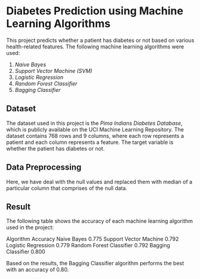 # Diabetes Prediction using Machine Learning Algorithms
This project predicts whether a patient has diabetes or not based on various health-related features. The following machine learning algorithms were used:

1) *Naive Bayes*
2) *Support Vector Machine (SVM)*
3) *Logistic Regression*
4) *Random Forest Classifier*
5) *Bagging Classifier*

## Dataset
The dataset used in this project is the *Pima Indians Diabetes Database*, which is publicly available on the UCI Machine Learning Repository. The dataset contains 768 rows and 9 columns, where each row represents a patient and each column represents a feature. The target variable is whether the patient has diabetes or not.

## Data Preprocessing
Here, we have deal with the null values and replaced them with median of a particular column that comprises of the null data.

## Result
The following table shows the accuracy of each machine learning algorithm used in the project:

Algorithm	                           Accuracy
Naive Bayes	                         0.775
Support Vector Machine	             0.792
Logistic Regression	                 0.779
Random Forest Classifier	           0.792
Bagging Classifier	                 0.800

Based on the results, the Bagging Classifier algorithm performs the best with an accuracy of 0.80.
